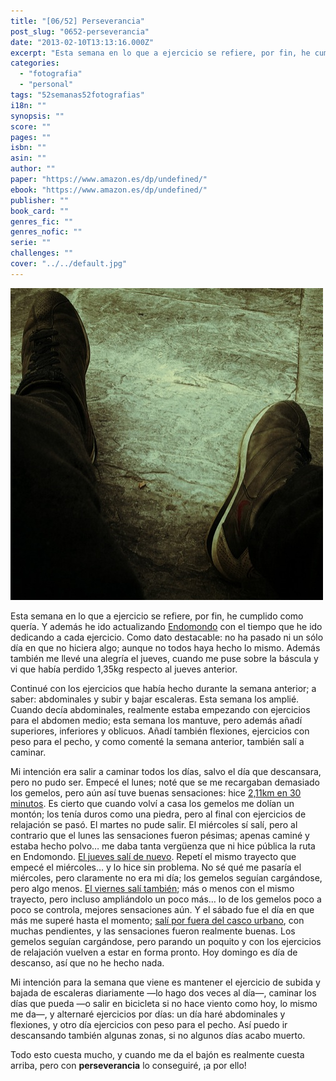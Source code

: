 ```yaml
---
title: "[06/52] Perseverancia"
post_slug: "0652-perseverancia"
date: "2013-02-10T13:13:16.000Z"
excerpt: "Esta semana en lo que a ejercicio se refiere, por fin, he cumplido como quería. Y además he ido actualizando Endomondo con el tiempo que he ido dedicando a cada ejercicio. Como dato destacable: no ha pasado ni un sólo día en que no hiciera algo; aunque no todos haya hecho lo mismo. Además también me llevé una alegría el jueves, cuando me puse sobre la báscula y vi que había perdido 1,35kg respecto al jueves anterior."
categories: 
  - "fotografia"
  - "personal"
tags: "52semanas52fotografias"
i18n: ""
synopsis: ""
score: ""
pages: ""
isbn: ""
asin: ""
author: ""
paper: "https://www.amazon.es/dp/undefined/"
ebook: "https://www.amazon.es/dp/undefined/"
publisher: ""
book_card: ""
genres_fic: ""
genres_nofic: ""
serie: ""
challenges: ""
cover: "../../default.jpg"
---
```


![[06/52] Perseverancia](images/instaweek_06.jpg)

Esta semana en lo que a ejercicio se refiere, por fin, he cumplido como quería. Y además he ido actualizando [Endomondo](http://www.endomondo.com/profile/2023456) con el tiempo que he ido dedicando a cada ejercicio. Como dato destacable: no ha pasado ni un sólo día en que no hiciera algo; aunque no todos haya hecho lo mismo. Además también me llevé una alegría el jueves, cuando me puse sobre la báscula y vi que había perdido 1,35kg respecto al jueves anterior.

Continué con los ejercicios que había hecho durante la semana anterior; a saber: abdominales y subir y bajar escaleras. Esta semana los amplié. Cuando decía abdominales, realmente estaba empezando con ejercicios para el abdomen medio; esta semana los mantuve, pero además añadí superiores, inferiores y oblicuos. Añadí también flexiones, ejercicios con peso para el pecho, y como comenté la semana anterior, también salí a caminar.

Mi intención era salir a caminar todos los días, salvo el día que descansara, pero no pudo ser. Empecé el lunes; noté que se me recargaban demasiado los gemelos, pero aún así tuve buenas sensaciones: hice [2,11km en 30 minutos](http://www.endomondo.com/workouts/156562882/2023456). Es cierto que cuando volví a casa los gemelos me dolían un montón; los tenía duros como una piedra, pero al final con ejercicios de relajación se pasó. El martes no pude salir. El miércoles sí salí, pero al contrario que el lunes las sensaciones fueron pésimas; apenas caminé y estaba hecho polvo… me daba tanta vergüenza que ni hice pública la ruta en Endomondo. [El jueves salí de nuevo](http://www.endomondo.com/workouts/157347598/2023456). Repetí el mismo trayecto que empecé el miércoles… y lo hice sin problema. No sé qué me pasaría el miércoles, pero claramente no era mi día; los gemelos seguían cargándose, pero algo menos. [El viernes salí también](http://www.endomondo.com/workouts/157590567/2023456); más o menos con el mismo trayecto, pero incluso ampliándolo un poco más… lo de los gemelos poco a poco se controla, mejores sensaciones aún. Y el sábado fue el día en que más me superé hasta el momento; [salí por fuera del casco urbano](http://www.endomondo.com/workouts/157825155/2023456), con muchas pendientes, y las sensaciones fueron realmente buenas. Los gemelos seguían cargándose, pero parando un poquito y con los ejercicios de relajación vuelven a estar en forma pronto. Hoy domingo es día de descanso, así que no he hecho nada.

Mi intención para la semana que viene es mantener el ejercicio de subida y bajada de escaleras diariamente —lo hago dos veces al día—, caminar los días que pueda —o salir en bicicleta si no hace viento como hoy, lo mismo me da—, y alternaré ejercicios por días: un día haré abdominales y flexiones, y otro día ejercicios con peso para el pecho. Así puedo ir descansando también algunas zonas, si no algunos días acabo muerto.

Todo esto cuesta mucho, y cuando me da el bajón es realmente cuesta arriba, pero con **perseverancia** lo conseguiré, ¡a por ello!
